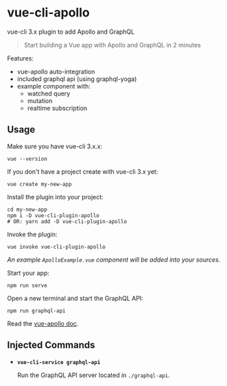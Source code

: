 # vue-cli-apollo

vue-cli 3.x plugin to add Apollo and GraphQL

> Start building a Vue app with Apollo and GraphQL in 2 minutes

Features:

- vue-apollo auto-integration
- included graphql api (using graphql-yoga)
- example component with:
  - watched query
  - mutation
  - realtime subscription

## Usage

Make sure you have vue-cli 3.x.x:

```
vue --version
```

If you don't have a project create with vue-cli 3.x yet:

```
vue create my-new-app
```

Install the plugin into your project:

```
cd my-new-app
npm i -D vue-cli-plugin-apollo
# OR: yarn add -D vue-cli-plugin-apollo
```

Invoke the plugin:

```
vue invoke vue-cli-plugin-apollo
```

*An example `ApolloExample.vue` component will be added into your sources.*

Start your app:

```
npm run serve
```

Open a new terminal and start the GraphQL API:

```
npm run graphql-api
```

Read the [vue-apollo doc](https://github.com/Akryum/vue-apollo).

## Injected Commands

- **`vue-cli-service graphql-api`**

  Run the GraphQL API server located in `./graphql-api`.
